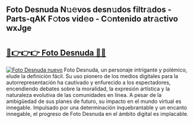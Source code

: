 ## Foto Desnuda N𝚞𝚎vos desn𝚞dos filtr𝚊dos - Parts-qAK F𝚘tos vid𝚎o - C𝚘ntenido atr𝚊ctivo wxJge

# <h2><a href="http://mb6zy1a.tromn.icu/?c=Foto+Desnuda">🔗👉👉👉 Foto Desnuda 🔗🔗</a></h2>

[![Foto Desnuda nuevo](https://i.imgur.com/pEAQMta.gif)](http://mb6zy1a.tromn.icu/?c=Foto+Desnuda)
Foto Desnuda, un personaje intrigante y polémico, elude la definición fácil. Su uso pionero de los medios digitales para la autorrepresentación ha cautivado y enfurecido a los espectadores, encendiendo debates sobre la moralidad, la expresión artística y la naturaleza evolutiva de las comunidades en línea. A pesar de la ambigüedad de sus planes de futuro, su impacto en el mundo virtual es innegable. Impulsado por una determinación inquebrantable y un encanto innegable, el progreso de Foto Desnuda en el ámbito digital es implacable.

